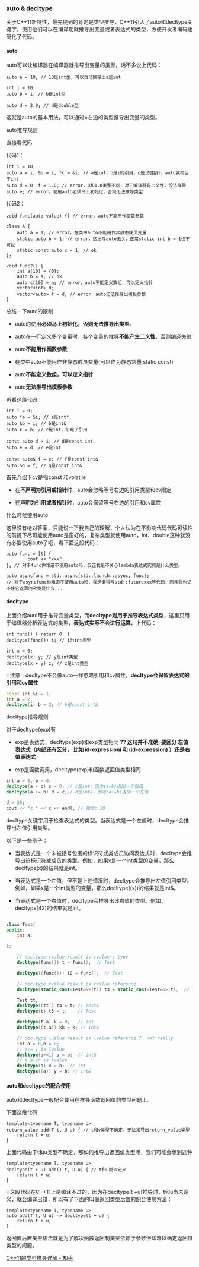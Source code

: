 ### auto & decltype

关于C++11新特性，最先提到的肯定是类型推导，C++11引入了auto和decltype关键字，使用他们可以在编译期就推导出变量或者表达式的类型，方便开发者编码也简化了代码。

#### auto

auto可以让编译器在编译器就推导出变量的类型，话不多说上代码：

```text
auto a = 10; // 10是int型，可以自动推导出a是int

int i = 10;
auto b = i; // b是int型

auto d = 2.0; // d是double型
```

这就是auto的基本用法，可以通过=右边的类型推导出变量的类型。

auto推导规则

直接看代码

代码1：

```text
int i = 10;
auto a = i, &b = i, *c = &i; // a是int，b是i的引用，c是i的指针，auto就相当于int
auto d = 0, f = 1.0; // error，0和1.0类型不同，对于编译器有二义性，没法推导
auto e; // error，使用auto必须马上初始化，否则无法推导类型
```

代码2：

```text
void func(auto value) {} // error，auto不能用作函数参数

class A {
    auto a = 1; // error，在类中auto不能用作非静态成员变量
    static auto b = 1; // error，这里与auto无关，正常static int b = 1也不可以
    static const auto c = 1; // ok
};

void func2() {
    int a[10] = {0};
    auto b = a; // ok
    auto c[10] = a; // error，auto不能定义数组，可以定义指针
    vector<int> d;
    vector<auto> f = d; // error，auto无法推导出模板参数
}
```

总结一下auto的限制：

- auto的使用**必须马上初始化，否则无法推导出类型**。 
  
- auto在一行定义多个变量时，各个变量的推导**不能产生二义性**，否则编译失败

- auto**不能用作函数参数**
  
- 在类中auto不能用作非静态成员变量(可以作为静态常量  static const)

- auto**不能定义数组，可以定义指针**
  
- auto**无法推导出模板参数**

再看这段代码：

```text
int i = 0;
auto *a = &i; // a是int*
auto &b = i; // b是int&
auto c = b; // c是int，忽略了引用

const auto d = i; // d是const int
auto e = d; // e是int

const auto& f = e; // f是const int&
auto &g = f; // g是const int&
```

首先介绍下cv是指const 和volatile

- 在**不声明为引用或指针**时，auto会忽略等号右边的引用类型和cv限定
  
- 在**声明为引用或者指针**时，auto会保留等号右边的引用和cv属性

什么时候使用auto

这里没有绝对答案，只能说一下我自己的理解，个人认为在不影响代码代码可读性的前提下尽可能使用auto是蛮好的，复杂类型就使用auto，int、double这种就没有必要使用auto了吧，看下面这段代码：

```text
auto func = [&] {
        cout << "xxx";
}; // 对于func你难道不使用auto吗，反正我是不关心lambda表达式究竟是什么类型。

auto asyncfunc = std::async(std::launch::async, func);
// 对于asyncfunc你难道不使用auto吗，我是懒得写std::futurexxx等代码，而且我也记不住它返回的究竟是什么...
```

#### decltype

上面介绍auto用于推导变量类型，而**decltype则用于推导表达式类型**，这里只用于编译器分析表达式的类型，**表达式实际不会进行运算**，上代码：

```text
int func() { return 0; }
decltype(func()) i; // i为int类型

int x = 0;
decltype(x) y; // y是int类型
decltype(x + y) z; // z是int类型
```

💡注意：decltype不会像auto一样忽略引用和cv属性，**decltype会保留表达式的引用和cv属性**

```cpp
const int &i = 1;
int a = 2;
decltype(i) b = 2; // b是const int&
```

decltype推导规则

对于decltype(exp)有

- exp是表达式，decltype(exp)和exp类型相同  **?? 这句并不准确, 要区分 左值表达式（内部还有区分， 比如 id-expressioni 和 (id-expression) ）还是右值表达式**
  
- exp是函数调用，decltype(exp)和函数返回值类型相同

```cpp
int a = 0, b = 0;
decltype(a + b) c = 0; // c是int，因为(a+b)返回一个右值
decltype(a += b) d = c;// d是int&，因为(a+=b)返回一个左值

d = 20;
cout << "c " << c << endl; // 输出c 20
```

decltype关键字用于检查表达式的类型。当表达式是一个左值时，decltype会推导出左值引用类型。

以下是一些例子：

* 当表达式是一个未被括号包围的标识符或类成员访问表达式时，decltype会推导出该标识符或成员的类型。例如，如果x是一个int类型的变量，那么decltype(x)的结果就是int。

* 当表达式是一个左值，但不是上述情况时，decltype会推导出左值引用类型。例如，如果x是一个int类型的变量，那么decltype((x))的结果就是int&。

* 当表达式是一个右值时，decltype会推导出该右值的类型。例如，decltype(42)的结果就是int。

```cpp

class Test{
public:
	int a;

};

    // decltype rvalue result is rvalue's type
    decltype(func()) t = func();  // Test

    decltype((func())) t2 = func();  // Test

    // decltype xvalue result is rvalue reference
    decltype(static_cast<Test&&>(t)) t3 = static_cast<Test&&>(t);  // Test&&

    Test tt;
    decltype((tt)) t4 = t; // Test&
    decltype(t) t5 = t;    // Test

    decltype(t.a) k = 0;   // int
    decltype((t.a)) kk = k; // int&

    // decltype lvalue result is lvalue reference ?  not really
    int a = 0,b = 0;
    // a+= 1 is lvalue
    decltype(a+=1) o = b;  // int&
    // a also is lvalue
    decltype(a) x = b;  // int
    decltype((a)) y = b; // int&
```

#### auto和decltype的配合使用

auto和decltype一般配合使用在推导函数返回值的类型问题上。

下面这段代码

```text
template<typename T, typename U>
return_value add(T t, U u) { // t和v类型不确定，无法推导出return_value类型
    return t + u;
}
```

上面代码由于t和u类型不确定，那如何推导出返回值类型呢，我们可能会想到这种

```text
template<typename T, typename U>
decltype(t + u) add(T t, U u) { // t和u尚未定义
    return t + u;
}
```

💡这段代码在C++11上是编译不过的，因为在decltype(t +u)推导时，t和u尚未定义，就会编译出错，所以有了下面的叫做返回类型后置的配合使用方法：

```text
template<typename T, typename U>
auto add(T t, U u) -> decltype(t + u) {
    return t + u;
}
```

返回值后置类型语法就是为了解决函数返回制类型依赖于参数但却难以确定返回值类型的问题。


[C++11的类型推导详解 - 知乎](https://zhuanlan.zhihu.com/p/137662774)